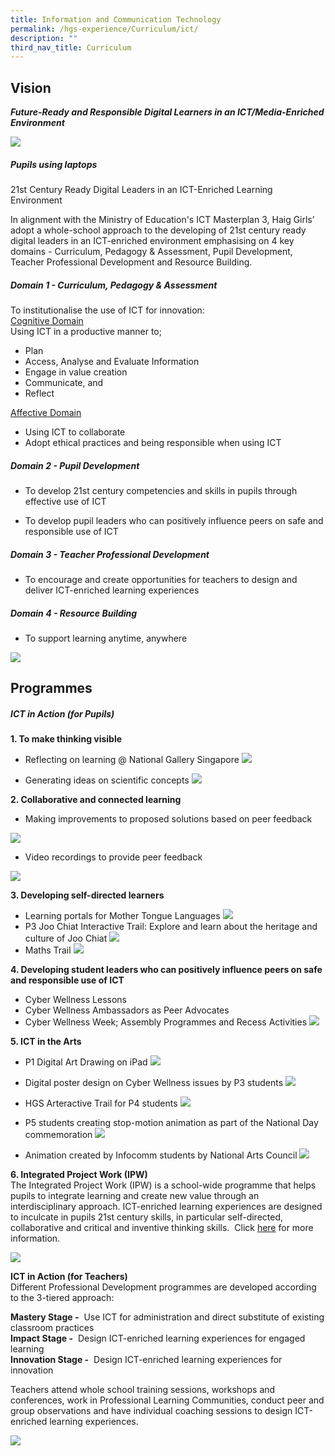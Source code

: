 ```yaml
---
title: Information and Communication Technology
permalink: /hgs-experience/Curriculum/ict/
description: ""
third_nav_title: Curriculum
---
```

## Vision
***Future-Ready and Responsible Digital Learners in an ICT/Media-Enriched Environment***

![](/images/ict1.png)

##### Pupils using laptops
21st Century Ready Digital Leaders in an ICT-Enriched Learning Environment

In alignment with the Ministry of Education's ICT Masterplan 3, Haig Girls’ adopt a whole-school approach to the developing of 21st century ready digital leaders in an ICT-enriched environment emphasising on 4 key domains - Curriculum, Pedagogy & Assessment, Pupil Development, Teacher Professional Development and Resource Building.

##### Domain 1 - Curriculum, Pedagogy & Assessment  
To institutionalise the use of ICT for innovation:   
<u>Cognitive Domain</u>        
Using ICT in a productive manner to;
* Plan
* Access, Analyse and Evaluate Information
* Engage in value creation 
* Communicate, and
* Reflect

<u>Affective Domain</u>
* Using ICT to collaborate
* Adopt ethical practices and being responsible when using ICT

##### Domain 2 - Pupil Development

*   To develop 21st century competencies and skills in pupils through effective use of ICT  
    
*   To develop pupil leaders who can positively influence peers on safe and responsible use of ICT

##### Domain 3 - Teacher Professional Development

*   To encourage and create opportunities for teachers to design and deliver ICT-enriched learning experiences

##### Domain 4 - Resource Building

*   To support learning anytime, anywhere

![](/images/ict2.png)

## Programmes

##### ICT in Action (for Pupils)

**1\. To make thinking visible**  

*   Reflecting on learning @ National Gallery Singapore
![](/images/ict3.png)

* Generating ideas on scientific concepts
![](/images/ict4.png)


**2\. Collaborative and connected learning**  

*   Making improvements to proposed solutions based on peer feedback

![](/images/ict5.png)

* Video recordings to provide peer feedback

![](/images/ict6.png)

**3\. Developing self-directed learners**

*   Learning portals for Mother Tongue Languages
![](/images/ict7.png)
* P3 Joo Chiat Interactive Trail: Explore and learn about the heritage and culture of Joo Chiat
![](/images/ict8.png)
*   Maths Trail
![](/images/ict9.png)

**4\. Developing student leaders who can positively influence peers on safe and responsible use of ICT**  
*   Cyber Wellness Lessons
*   Cyber Wellness Ambassadors as Peer Advocates
*   Cyber Wellness Week; Assembly Programmes and Recess Activities
![](/images/ict10.png)

**5\. ICT in the Arts**  

*   P1 Digital Art Drawing on iPad
![](/images/ict11.png)


*   Digital poster design on Cyber Wellness issues by P3 students
![](/images/ict12.png)


*   HGS Arteractive Trail for P4 students
![](/images/ict13.png)


*   P5 students creating stop-motion animation as part of the National Day commemoration
![](/images/ict14.png)


*   Animation created by Infocomm students by National Arts Council
![](/images/ict15.png)

**6\. Integrated Project Work (IPW)**    
The Integrated Project Work (IPW) is a school-wide programme that helps pupils to integrate learning and create new value through an interdisciplinary approach. ICT-enriched learning experiences are designed to inculcate in pupils 21st century skills, in particular self-directed, collaborative and critical and inventive thinking skills.  Click [here](/hgs-experienc/alp/) for more information.

![](/images/ict16.png)

**ICT in Action (for Teachers)**   
Different Professional Development programmes are developed according to the 3-tiered approach:
 
**Mastery Stage -**  Use ICT for administration and direct substitute of existing classroom practices   
**Impact Stage -**  Design ICT-enriched learning experiences for engaged learning    
**Innovation Stage -**  Design ICT-enriched learning experiences for innovation

Teachers attend whole school training sessions, workshops and conferences, work in Professional Learning Communities, conduct peer and group observations and have individual coaching sessions to design ICT-enriched learning experiences.

![](/images/ict17.png)
